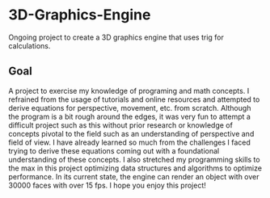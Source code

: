 # 3D-Graphics-Engine

Ongoing project to create a 3D graphics engine that uses trig for calculations.

## Goal

A project to exercise my knowledge of programing and math concepts. I refrained from the usage of tutorials and online resources and attempted to derive equations for perspective, movement, etc. from scratch. Although the program is a bit rough around the edges, it was very fun to attempt a difficult project such as this without prior research or knowledge of concepts pivotal to the field such as an understanding of perspective and field of view. I have already learned so much from the challenges I faced trying to derive these equations coming out with a foundational understanding of these concepts. I also stretched my programming skills to the max in this project optimizing data structures and algorithms to optimize performance. In its current state, the engine can render an object with over 30000 faces with over 15 fps. I hope you enjoy this project!
